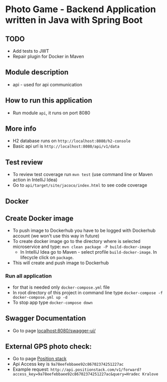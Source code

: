 # Photo Game - Backend Application written in Java with Spring Boot

## TODO
- Add tests to JWT
- Repair plugin for Docker in Maven

## Module description
- api - used for api communication

## How to run this application
- Run module `api`, it runs on port 8080

## More info
- H2 database runs on `http://localhost:8080/h2-console`
- Basic api url is `http://localhost:8080/api/v1/data`

## Test review
- To review test coverage run `mvn test` (use command line or Maven action in IntelliJ Idea)
- Go to `api/target/site/jacoco/index.html` to see code coverage

## Docker

## Create Docker image
- To push image to Dockerhub you have to be logged with Dockerhub account (we won't use this way in future)
- To create docker image go to the directory where is selected microservice and type:
`mvn clean package -P build-docker-image`
  - In IntelliJ Idea go to Maven - select profile `build-docker-image`. In lifecycle click on `package`.
- This will create and push image to Dockerhub

### Run all application
- for that is needed only `docker-compose.yml` file
- In root directory of this project in command line type `docker-compose -f docker-compose.yml up -d`
- To stop app type `docker-compose down`

## Swagger Documentation
- Go to page [localhost:8080/swagger-ui/](http://localhost:8080/swagger-ui/)

## External GPS photo check:
- Go to page [Position stack](https://positionstack.com/)
- Api Access key is `9a78eefebbaee92c86702374251227ac`
- Example request: `http://api.positionstack.com/v1/forward?access_key=9a78eefebbaee92c86702374251227ac&query=Hradec Kralove`

